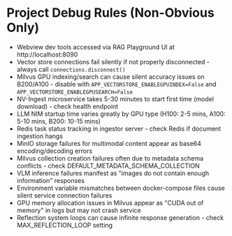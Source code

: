 # Project Debug Rules (Non-Obvious Only)

- Webview dev tools accessed via RAG Playground UI at http://localhost:8090
- Vector store connections fail silently if not properly disconnected - always call `connections.disconnect()`
- Milvus GPU indexing/search can cause silent accuracy issues on B200/A100 - disable with `APP_VECTORSTORE_ENABLEGPUINDEX=False` and `APP_VECTORSTORE_ENABLEGPUSEARCH=False`
- NV-Ingest microservice takes 5-30 minutes to start first time (model download) - check health endpoint
- LLM NIM startup time varies greatly by GPU type (H100: 2-5 mins, A100: 5-10 mins, B200: 10-15 mins)
- Redis task status tracking in ingestor server - check Redis if document ingestion hangs
- MinIO storage failures for multimodal content appear as base64 encoding/decoding errors
- Milvus collection creation failures often due to metadata schema conflicts - check DEFAULT_METADATA_SCHEMA_COLLECTION
- VLM inference failures manifest as "images do not contain enough information" responses
- Environment variable mismatches between docker-compose files cause silent service connection failures
- GPU memory allocation issues in Milvus appear as "CUDA out of memory" in logs but may not crash service
- Reflection system loops can cause infinite response generation - check MAX_REFLECTION_LOOP setting